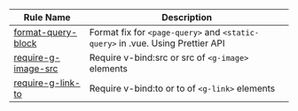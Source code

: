 
  | Rule Name	 | Description |
  | ---- | ---- |
  | [format-query-block](https://github.com/gridsome/eslint-plugin-gridsome/blob/master/docs/rules/format-query-block.md) | Format fix for `<page-query>` and `<static-query>` in .vue. Using Prettier API |
| [require-g-image-src](https://github.com/gridsome/eslint-plugin-gridsome/blob/master/docs/rules/require-g-image-src.md) | Require v-bind:src or src of `<g-image>` elements |
| [require-g-link-to](https://github.com/gridsome/eslint-plugin-gridsome/blob/master/docs/rules/require-g-link-to.md) | Require v-bind:to or to of `<g-link>` elements |